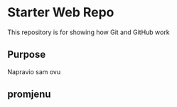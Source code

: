 # Starter Web Repo

This repository is for showing how Git and GitHub work

## Purpose

Napravio sam ovu 

## promjenu